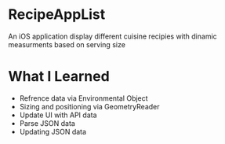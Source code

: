 # RecipeAppList

An iOS application display different cuisine recipies with dinamic measurments based on serving size

# What I Learned

* Refrence data via Environmental Object 
* Sizing and positioning via GeometryReader
* Update UI with API data
* Parse JSON data
* Updating JSON data
